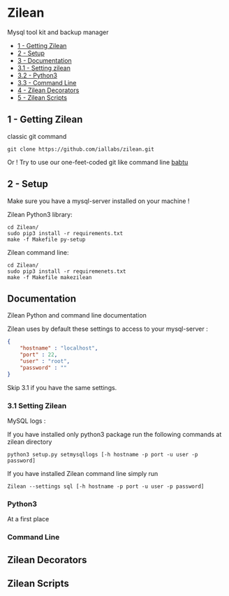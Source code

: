 # Zilean
Mysql tool kit and backup manager

- [1 - Getting Zilean](#1---getting-zilean)
- [2 - Setup](#2-setup)
- [3 - Documentation](#documentation)
- [3.1 - Setting zilean](#setting-zilean)
- [3.2 - Python3](#python3)
- [3.3 - Command Line](#command-line)
- [4 - Zilean Decorators](#zilean-decorators)
- [5 - Zilean Scripts](#zilean-scripts)

## 1 - Getting Zilean
classic git command

```shell
git clone https://github.com/iallabs/zilean.git
```
Or !
Try to use our one-feet-coded git like command line [babtu](https://github.com/iallabs/babtu.git)

## 2 - Setup

Make sure you have a mysql-server installed on your machine !

Zilean Python3 library:
```shell
cd Zilean/
sudo pip3 install -r requirements.txt
make -f Makefile py-setup
```

Zilean command line:
```shell
cd Zilean/
sudo pip3 install -r requiremenets.txt
make -f Makefile makezilean
```

## Documentation

Zilean Python and command line documentation

Zilean uses by default these settings to access to your mysql-server :
```json
{
    "hostname" : "localhost",
    "port" : 22,
    "user" : "root",
    "password" : ""
}    
```
Skip 3.1 if you have the same settings.

### 3.1 Setting Zilean

MySQL logs :

If you have installed only python3 package run the following commands at zilean directory
```shell
python3 setup.py setmysqllogs [-h hostname -p port -u user -p password]
```
If you have installed Zilean command line simply run
```shell
Zilean --settings sql [-h hostname -p port -u user -p password]
```

### Python3
At a first place


### Command Line

## Zilean Decorators

## Zilean Scripts
